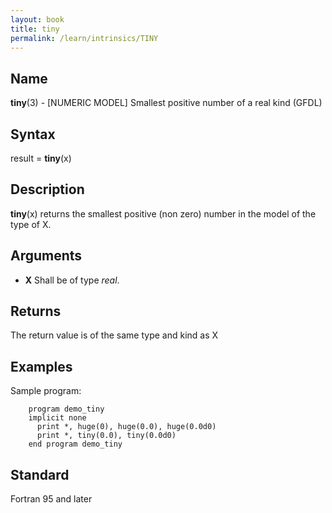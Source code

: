 ```yaml
---
layout: book
title: tiny
permalink: /learn/intrinsics/TINY
---
```

## __Name__

__tiny__(3) - \[NUMERIC MODEL\] Smallest positive number of a real kind
(GFDL)

## __Syntax__

result = __tiny__(x)

## __Description__

__tiny__(x) returns the smallest positive (non zero) number in the model
of the type of X.

## __Arguments__

  - __X__
    Shall be of type _real_.

## __Returns__

The return value is of the same type and kind as X

## __Examples__

Sample program:

```
    program demo_tiny
    implicit none
      print *, huge(0), huge(0.0), huge(0.0d0)
      print *, tiny(0.0), tiny(0.0d0)
    end program demo_tiny
```

## __Standard__

Fortran 95 and later

